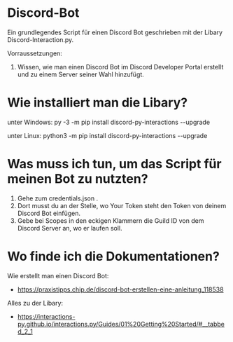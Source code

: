 # Discord-Bot
Ein grundlegendes Script für einen Discord Bot geschrieben mit der Libary Discord-Interaction.py.

Vorraussetzungen:
1. Wissen, wie man einen Discord Bot im Discord Developer Portal erstellt und zu einem Server seiner Wahl hinzufügt.

#  Wie installiert man die Libary?

unter Windows:
py -3 -m pip install discord-py-interactions --upgrade

unter Linux:
python3 -m pip install discord-py-interactions --upgrade


# Was muss ich tun, um das Script für meinen Bot zu nutzten?
1. Gehe zum credentials.json .
2. Dort musst du an der Stelle, wo Your Token steht den Token von deinem Discord Bot einfügen.
3. Gebe bei Scopes in den eckigen Klammern die Guild ID von dem Discord Server an, wo er laufen soll.


# Wo finde ich die Dokumentationen?

Wie erstellt man einen Discord Bot:
- https://praxistipps.chip.de/discord-bot-erstellen-eine-anleitung_118538

Alles zu der Libary:
- https://interactions-py.github.io/interactions.py/Guides/01%20Getting%20Started/#__tabbed_2_1
